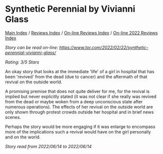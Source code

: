 # Synthetic Perennial by Vivianni Glass

[Main Index](../../../README.md) / [Reviews Index](../../README.md) / [On-line Reviews Index](../README.md) / [On-line 2022 Reviews Index](README.md)

*Story can be read on-line: <https://www.tor.com/2022/02/22/synthetic-perennial-vivianni-glass/>*

*Rating: 3/5 Stars*

An okay story that looks at the immediate 'life' of a girl in hospital that has been 'revived' from the dead (due to cancer) and the aftermath of that revival on the outside world.

A promising premise that does not quite deliver for me, for the revival is implied but never explicitly stated (it was not clear if she really was revived from the dead or maybe woken from a deep unconscious state after numerous operations). The effects of her revival on the outside world are only shown through protest crowds outside her hospital and in brief news scenes.

Perhaps the story would be more engaging if it was enlarge to encompass more of the implications such a revival would have on the girl personally and on the world. 

*Story read from 2022/06/14 to 2022/06/14*
